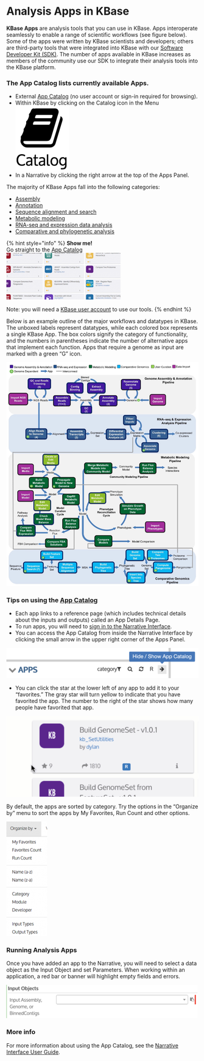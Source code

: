 # Analysis Apps in KBase

**KBase Apps** are analysis tools that you can use in KBase. Apps interoperate seamlessly to enable a range of scientific workflows \(see figure below\). Some of the apps were written by KBase scientists and developers; others are third-party tools that were integrated into KBase with our [Software Developer Kit \(SDK\)](../../development/kbase-sdk.md). The number of apps available in KBase increases as members of the community use our SDK to integrate their analysis tools into the KBase platform.

### The App Catalog lists currently available Apps. 

* External [App Catalog](https://kbase.us/applist/) \(no user account or sign-in required for browsing\).
* Within KBase by clicking on the Catalog icon in the Menu ![](../../.gitbook/assets/catalog_dashboardmenu%20%281%29.png) 
* In a Narrative by clicking the right arrow at the top of the Apps Panel.

The majority of KBase Apps fall into the following categories:

* [Assembly](assembly-and-annotation.md#assembly)
* [Annotation](assembly-and-annotation.md#annotation)
* [Sequence alignment and search](https://kbase.us/applist/#Sequence%20Analysis)
* [Metabolic modeling](metabolic-modeling.md)
* [RNA-seq and expression data analysis](expression.md)
* [Comparative and phylogenetic analysis](comparative-genomics.md)

{% hint style="info" %}
**Show me!**  
Go straight to the [App Catalog](https://narrative.kbase.us/#appcatalog)  
[![Screen Shot 2016-02-24 at 2.26.20 PM](../../.gitbook/assets/screen-shot-2016-02-24-at-2.26.20-pm-300x122.png)](https://narrative.kbase.us/#appcatalog)

Note: you will need a [KBase user account](../../getting-started/sign-up/#signing-up) to use our tools.
{% endhint %}

Below is an example outline of the major workflows and datatypes in KBase. The unboxed labels represent datatypes, while each colored box represents a single KBase App. The box colors signify the category of functionality, and the numbers in parentheses indicate the number of alternative apps that implement each function. Apps that require a genome as input are marked with a green “G” icon.

![](../../.gitbook/assets/kbase-workflows-vivek_rk_nh_2017-10-03_v1.jpg)

### Tips on using the [App Catalog](https://kbase.us/applist)

* Each app links to a reference page \(which includes technical details about the inputs and outputs\) called an App Details Page.
* To run apps, you will need to [sign in to the Narrative Interface](../../getting-started/sign-up/#signing-in).
* You can access the App Catalog from inside the Narrative Interface by clicking the small arrow in the upper right corner of the Apps Panel.

![](../../.gitbook/assets/apppanel_appcatalog.png)

* You can click the star at the lower left of any app to add it to your “favorites.” The gray star will turn yellow to indicate that you have favorited the app. The number to the right of the star shows how many people have favorited that app.

![](../../.gitbook/assets/appcatalog_appfavorite.gif)



By default, the apps are sorted by category. Try the options in the “Organize by” menu to sort the apps by My Favorites, Run Count and other options.

![](../../.gitbook/assets/screen-shot-2016-02-25-at-2.19.27-pm-107x300.png)

### **Running Analysis Apps**

Once you have added an app to the Narrative, you will need to select a data object as the Input Object and set Parameters. When working within an application, a red bar or banner will highlight empty fields and errors. 

![](../../.gitbook/assets/app_emptyfield.png)

### **More info**

For more information about using the App Catalog, see the [Narrative Interface User Guide](../../getting-started/narrative/).

